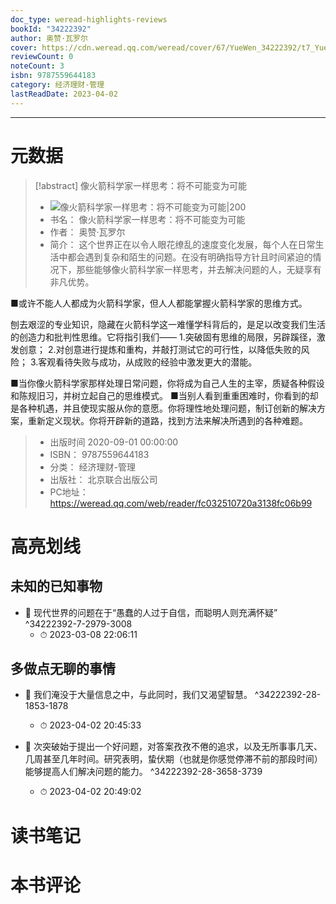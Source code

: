 ```yaml
---
doc_type: weread-highlights-reviews
bookId: "34222392"
author: 奥赞·瓦罗尔
cover: https://cdn.weread.qq.com/weread/cover/67/YueWen_34222392/t7_YueWen_34222392.jpg
reviewCount: 0
noteCount: 3
isbn: 9787559644183
category: 经济理财-管理
lastReadDate: 2023-04-02
---
```


---
# 元数据
> [!abstract] 像火箭科学家一样思考：将不可能变为可能
> - ![ 像火箭科学家一样思考：将不可能变为可能|200](https://cdn.weread.qq.com/weread/cover/67/YueWen_34222392/t7_YueWen_34222392.jpg)
> - 书名： 像火箭科学家一样思考：将不可能变为可能
> - 作者： 奥赞·瓦罗尔
> - 简介：   这个世界正在以令人眼花缭乱的速度变化发展，每个人在日常生活中都会遇到复杂和陌生的问题。在没有明确指导方针且时间紧迫的情况下，那些能够像火箭科学家一样思考，并去解决问题的人，无疑享有非凡优势。

■或许不能人人都成为火箭科学家，但人人都能掌握火箭科学家的思维方式。

  刨去艰涩的专业知识，隐藏在火箭科学这一难懂学科背后的，是足以改变我们生活的创造力和批判性思维。它将指引我们——
1.突破固有思维的局限，另辟蹊径，激发创意；
2.对创意进行提炼和重构，并敲打测试它的可行性，以降低失败的风险；
3.客观看待失败与成功，从成败的经验中激发更大的潜能。

■当你像火箭科学家那样处理日常问题，你将成为自己人生的主宰，质疑各种假设和陈规旧习，并树立起自己的思维模式。
■当别人看到重重困难时，你看到的却是各种机遇，并且使现实服从你的意愿。你将理性地处理问题，制订创新的解决方案，重新定义现状。你将开辟新的道路，找到方法来解决所遇到的各种难题。

> - 出版时间 2020-09-01 00:00:00
> - ISBN： 9787559644183
> - 分类： 经济理财-管理
> - 出版社： 北京联合出版公司
> - PC地址：https://weread.qq.com/web/reader/fc032510720a3138fc06b99

# 高亮划线

## 未知的已知事物


- 📌 现代世界的问题在于“愚蠢的人过于自信，而聪明人则充满怀疑”  ^34222392-7-2979-3008
    - ⏱ 2023-03-08 22:06:11 
## 多做点无聊的事情


- 📌 我们淹没于大量信息之中，与此同时，我们又渴望智慧。  ^34222392-28-1853-1878
    - ⏱ 2023-04-02 20:45:33 

- 📌 次突破始于提出一个好问题，对答案孜孜不倦的追求，以及无所事事几天、几周甚至几年时间。研究表明，蛰伏期（也就是你感觉停滞不前的那段时间）能够提高人们解决问题的能力。  ^34222392-28-3658-3739
    - ⏱ 2023-04-02 20:49:02 
# 读书笔记

# 本书评论
